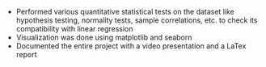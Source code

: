 
- Performed various quantitative statistical tests on the dataset like hypothesis testing, normality tests, sample correlations, etc. to check its compatibility with linear regression
- Visualization was done using matplotlib and seaborn
- Documented the entire project with a video presentation and a LaTex report
